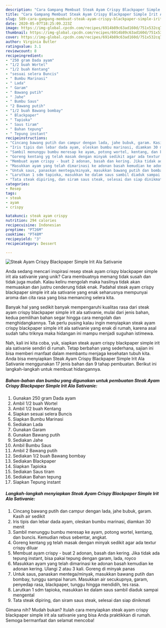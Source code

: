 ```yaml
---
description: "Cara Gampang Membuat Steak Ayam Crispy Blackpaper Simple Irit Ala Sativanie Anti Gagal"
title: "Cara Gampang Membuat Steak Ayam Crispy Blackpaper Simple Irit Ala Sativanie Anti Gagal"
slug: 589-cara-gampang-membuat-steak-ayam-crispy-blackpaper-simple-irit-ala-sativanie-anti-gagal
date: 2020-05-07T18:25:09.223Z
image: https://img-global.cpcdn.com/recipes/6914b89c63ad160d/751x532cq70/steak-ayam-crispy-blackpaper-simple-irit-ala-sativanie-foto-resep-utama.jpg
thumbnail: https://img-global.cpcdn.com/recipes/6914b89c63ad160d/751x532cq70/steak-ayam-crispy-blackpaper-simple-irit-ala-sativanie-foto-resep-utama.jpg
cover: https://img-global.cpcdn.com/recipes/6914b89c63ad160d/751x532cq70/steak-ayam-crispy-blackpaper-simple-irit-ala-sativanie-foto-resep-utama.jpg
author: Virginia Butler
ratingvalue: 3.1
reviewcount: 8
recipeingredient:
- "250 gram Dada ayam"
- "1/2 buah Wortel"
- "1/2 buah Kentang"
- "sesuai selera Buncis"
- " Bumbu Marinasi"
- " Lada"
- " Garam"
- " Bawang putih"
- " Jahe"
- " Bumbu Saus"
- "2 Bawang putih"
- "1/2 buah Bawang bombay"
- " Blackpaper"
- " Tapioka"
- " Saus tiram"
- " Bahan tepung"
- " Tepung instant"
recipeinstructions:
- "Cincang bawang putih dan campur dengan lada, jahe bubuk, garam. Kasih air sedikit"
- "Iris tipis dan lebar dada ayam, oleskan bumbu marinasi, diamkan 30 menit"
- "Sambil menunggu bumbu meresap ke ayam, potong wortel, kentang, dan buncis. Kemudian rebus sebentar, angkat."
- "Goreng kentang yg telah masak dengan minyak sedikit agar ada textur crispy diluar"
- "Membuat ayam crispy - buat 2 adonan, basah dan kering. Jika tidak ada tepung instant, bisa pakai tepung dengan garam, lada, royco"
- "Masukkan ayam yang telah dimarinasi ke adonan basah kemudian ke adonan kering. Ulangi 2 atau 3 kali. Goreng di minyak panas"
- "Untuk saus, panaskan mentega/minyak, masukkan bawang putih dan bombay, tunggu sampai harum. Masukkan air secukupnya, garam, penyedap rasa, blackpaper, tunggu hingga mendidih, tes rasa."
- "Larutkan 1 sdm tapioka, masukkan ke dalam saus sambil diaduk sampai mengental"
- "Tata steak dipiring, dan siram saus steak, selesai dan siap dinikmati"
categories:
- Resep
tags:
- steak
- ayam
- crispy

katakunci: steak ayam crispy 
nutrition: 294 calories
recipecuisine: Indonesian
preptime: "PT26M"
cooktime: "PT48M"
recipeyield: "3"
recipecategory: Dessert

---
```



![Steak Ayam Crispy Blackpaper Simple Irit Ala Sativanie](https://img-global.cpcdn.com/recipes/6914b89c63ad160d/751x532cq70/steak-ayam-crispy-blackpaper-simple-irit-ala-sativanie-foto-resep-utama.jpg)

Anda sedang mencari inspirasi resep steak ayam crispy blackpaper simple irit ala sativanie yang unik? Cara membuatnya memang tidak susah dan tidak juga mudah. Kalau keliru mengolah maka hasilnya tidak akan memuaskan dan justru cenderung tidak enak. Padahal steak ayam crispy blackpaper simple irit ala sativanie yang enak seharusnya mempunyai aroma dan cita rasa yang bisa memancing selera kita.



Banyak hal yang sedikit banyak mempengaruhi kualitas rasa dari steak ayam crispy blackpaper simple irit ala sativanie, mulai dari jenis bahan, kedua pemilihan bahan segar hingga cara mengolah dan menghidangkannya. Tak perlu pusing kalau ingin menyiapkan steak ayam crispy blackpaper simple irit ala sativanie yang enak di rumah, karena asal sudah tahu triknya maka hidangan ini mampu menjadi suguhan istimewa.


Nah, kali ini kita coba, yuk, siapkan steak ayam crispy blackpaper simple irit ala sativanie sendiri di rumah. Tetap berbahan yang sederhana, sajian ini bisa memberi manfaat dalam membantu menjaga kesehatan tubuh kita. Anda bisa menyiapkan Steak Ayam Crispy Blackpaper Simple Irit Ala Sativanie menggunakan 17 jenis bahan dan 9 tahap pembuatan. Berikut ini langkah-langkah untuk membuat hidangannya.

<!--inarticleads1-->

##### Bahan-bahan dan bumbu yang digunakan untuk pembuatan Steak Ayam Crispy Blackpaper Simple Irit Ala Sativanie:

1. Gunakan 250 gram Dada ayam
1. Ambil 1/2 buah Wortel
1. Ambil 1/2 buah Kentang
1. Siapkan sesuai selera Buncis
1. Siapkan  Bumbu Marinasi
1. Sediakan  Lada
1. Gunakan  Garam
1. Gunakan  Bawang putih
1. Sediakan  Jahe
1. Ambil  Bumbu Saus
1. Ambil 2 Bawang putih
1. Sediakan 1/2 buah Bawang bombay
1. Sediakan  Blackpaper
1. Siapkan  Tapioka
1. Sediakan  Saus tiram
1. Sediakan  Bahan tepung
1. Siapkan  Tepung instant




<!--inarticleads2-->

##### Langkah-langkah menyiapkan Steak Ayam Crispy Blackpaper Simple Irit Ala Sativanie:

1. Cincang bawang putih dan campur dengan lada, jahe bubuk, garam. Kasih air sedikit
1. Iris tipis dan lebar dada ayam, oleskan bumbu marinasi, diamkan 30 menit
1. Sambil menunggu bumbu meresap ke ayam, potong wortel, kentang, dan buncis. Kemudian rebus sebentar, angkat.
1. Goreng kentang yg telah masak dengan minyak sedikit agar ada textur crispy diluar
1. Membuat ayam crispy - buat 2 adonan, basah dan kering. Jika tidak ada tepung instant, bisa pakai tepung dengan garam, lada, royco
1. Masukkan ayam yang telah dimarinasi ke adonan basah kemudian ke adonan kering. Ulangi 2 atau 3 kali. Goreng di minyak panas
1. Untuk saus, panaskan mentega/minyak, masukkan bawang putih dan bombay, tunggu sampai harum. Masukkan air secukupnya, garam, penyedap rasa, blackpaper, tunggu hingga mendidih, tes rasa.
1. Larutkan 1 sdm tapioka, masukkan ke dalam saus sambil diaduk sampai mengental
1. Tata steak dipiring, dan siram saus steak, selesai dan siap dinikmati




Gimana nih? Mudah bukan? Itulah cara menyiapkan steak ayam crispy blackpaper simple irit ala sativanie yang bisa Anda praktikkan di rumah. Semoga bermanfaat dan selamat mencoba!
